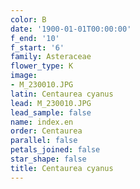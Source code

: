 ```yaml
---
color: B
date: '1900-01-01T00:00:00'
f_end: '10'
f_start: '6'
family: Asteraceae
flower_type: K
image:
- M_230010.JPG
latin: Centaurea cyanus
lead: M_230010.JPG
lead_sample: false
name: index.en
order: Centaurea
parallel: false
petals_joined: false
star_shape: false
title: Centaurea cyanus
---
```

